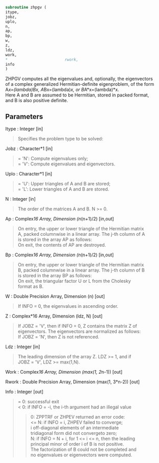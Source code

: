 ```fortran  
subroutine zhpgv (  
itype,  
jobz,  
uplo,  
n,  
ap,  
bp,  
w,  
z,  
ldz,  
work,  
*                         rwork,  
info  
)  
```  
  
ZHPGV computes all the eigenvalues and, optionally, the eigenvectors  
of a complex generalized Hermitian-definite eigenproblem, of the form  
A*x=(lambda)*B*x,  A*Bx=(lambda)*x,  or B*A*x=(lambda)*x.  
Here A and B are assumed to be Hermitian, stored in packed format,  
and B is also positive definite.  
  
## Parameters  
Itype : Integer [in]  
> Specifies the problem type to be solved:  
  
Jobz : Character*1 [in]  
> = 'N':  Compute eigenvalues only;  
> = 'V':  Compute eigenvalues and eigenvectors.  
  
Uplo : Character*1 [in]  
> = 'U':  Upper triangles of A and B are stored;  
> = 'L':  Lower triangles of A and B are stored.  
  
N : Integer [in]  
> The order of the matrices A and B.  N >= 0.  
  
Ap : Complex*16 Array, Dimension (n*(n+1)/2) [in,out]  
> On entry, the upper or lower triangle of the Hermitian matrix  
> A, packed columnwise in a linear array.  The j-th column of A  
> is stored in the array AP as follows:  
> On exit, the contents of AP are destroyed.  
  
Bp : Complex*16 Array, Dimension (n*(n+1)/2) [in,out]  
> On entry, the upper or lower triangle of the Hermitian matrix  
> B, packed columnwise in a linear array.  The j-th column of B  
> is stored in the array BP as follows:  
> On exit, the triangular factor U or L from the Cholesky  
> format as B.  
  
W : Double Precision Array, Dimension (n) [out]  
> If INFO = 0, the eigenvalues in ascending order.  
  
Z : Complex*16 Array, Dimension (ldz, N) [out]  
> If JOBZ = 'V', then if INFO = 0, Z contains the matrix Z of  
> eigenvectors.  The eigenvectors are normalized as follows:  
> If JOBZ = 'N', then Z is not referenced.  
  
Ldz : Integer [in]  
> The leading dimension of the array Z.  LDZ >= 1, and if  
> JOBZ = 'V', LDZ >= max(1,N).  
  
Work : Complex*16 Array, Dimension (max(1, 2*n-1)) [out]  
  
Rwork : Double Precision Array, Dimension (max(1, 3*n-2)) [out]  
  
Info : Integer [out]  
> = 0:  successful exit  
> < 0:  if INFO = -i, the i-th argument had an illegal value  
> > 0:  ZPPTRF or ZHPEV returned an error code:  
> <= N:  if INFO = i, ZHPEV failed to converge;  
> i off-diagonal elements of an intermediate  
> tridiagonal form did not convergeto zero;  
> > N:   if INFO = N + i, for 1 <= i <= n, then the leading  
> principal minor of order i of B is not positive.  
> The factorization of B could not be completed and  
> no eigenvalues or eigenvectors were computed.  
  
